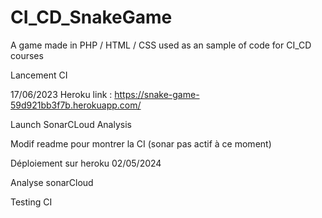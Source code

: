 # CI_CD_SnakeGame
A game made in PHP / HTML / CSS used as an sample of code for CI_CD courses

Lancement CI

17/06/2023 Heroku link : https://snake-game-59d921bb3f7b.herokuapp.com/

Launch SonarCLoud Analysis

Modif readme pour montrer la CI (sonar pas actif à ce moment)

Déploiement sur heroku 02/05/2024

Analyse sonarCloud

Testing CI
